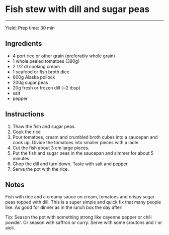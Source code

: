 # Fish stew with dill and sugar peas
---
Yield:
Prep time: 30 min

## Ingredients
- 4 port rice or other grain (preferably whole grain)
- 1 whole peeled tomatoes (390g)
- 2 1/2 dl cooking cream
- 1 seafood or fish broth dice
- 600g Alaska pollock
- 200g sugar peas
- 20g fresh or frozen dill (~2 tbsp)
- salt
- pepper

## Instructions
1. Thaw the fish and sugar peas.
2. Cook the rice
3. Pour tomatoes, cream and crumbled broth cubes into a saucepan and cook up. Divide the tomatoes into smaller pieces with a ladle.
4. Cut the fish about 3 cm large pieces.
5. Put the fish and sugar peas in the saucepan and simmer for about 5 minutes.
6. Chop the dill and turn down. Taste with salt and pepper.
7. Serve the pot with the rice.

## Notes

Fish with rice and a creamy sauce on cream, tomatoes and crispy sugar peas topped with dill. This is a super simple and quick fix that many people like. As good for dinner as in the lunch box the day after!

Tip: Season the pot with something strong like cayenne pepper or chili powder. Or season with saffron or curry.
Serve with some croutons and / or aioli.
